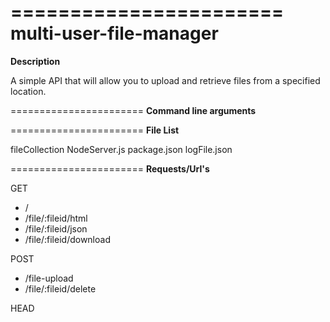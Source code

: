 =======================
multi-user-file-manager
=======================
**Description**

A simple API that will allow you to upload and retrieve files from a specified location.

=======================
**Command line arguments**

=======================
**File List**

fileCollection
NodeServer.js
package.json
logFile.json

=======================
**Requests/Url's**

GET
* /
* /file/:fileid/html
* /file/:fileid/json
* /file/:fileid/download

POST
* /file-upload
* /file/:fileid/delete

HEAD